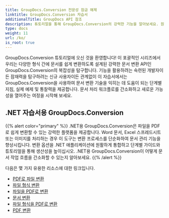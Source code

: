 ```yaml
---
title: GroupDocs.Conversion 전문성 잠금 해제
linktitle: GroupDocs.Conversion 자습서
additionalTitle: GroupDocs API 참조
description: 튜토리얼을 통해 GroupDocs.Conversion의 강력한 기능을 알아보세요. 원활한 워크플로 통합을 위해 형식 간에 문서를 쉽게 변환하는 방법을 알아보세요.
type: docs
weight: 11
url: /ko/
is_root: true
---
```


GroupDocs.Conversion 튜토리얼에 오신 것을 환영합니다! 이 포괄적인 시리즈에서 우리는 다양한 형식 간에 문서를 쉽게 변환하도록 설계된 강력한 문서 변환 API인 GroupDocs.Conversion의 복잡성을 탐구합니다. 기능을 활용하려는 숙련된 개발자이든 잠재력을 탐구하려는 신규 사용자이든 관계없이 이 자습서에서는 GroupDocs.Conversion을 사용하여 문서 변환 기술을 익히는 데 도움이 되는 단계별 지침, 실제 예제 및 통찰력을 제공합니다. 문서 처리 워크플로를 간소화하고 새로운 가능성을 열어주는 여정을 시작해 보세요.

## .NET 자습서용 GroupDocs.Conversion
{{% alert color="primary" %}}
.NET용 GroupDocs.Conversion은 파일을 PDF로 쉽게 변환할 수 있는 강력한 플랫폼을 제공합니다. Word 문서, Excel 스프레드시트 또는 이미지를 처리하는 경우 이 도구는 변환 프로세스를 단순화하여 문서 관리 기능을 향상시킵니다. 변환 옵션을 .NET 애플리케이션에 원활하게 통합하고 단계별 가이드와 튜토리얼을 통해 생산성을 높이십시오. .NET용 GroupDocs.Conversion이 어떻게 문서 작업 흐름을 간소화할 수 있는지 알아보세요.
{{% /alert %}}

다음은 몇 가지 유용한 리소스에 대한 링크입니다.
 
- [PDF로 파일 변환](./net/file-conversion-to-pdf/)
- [파일 형식 변환](./net/file-format-conversion-tutorials/)
- [파일을 PDF로 변환](./net/convert-files-to-pdf/)
- [문서 변환](./net/document-conversion/)
- [파일 형식을 PDF로 변환](./net/converting-file-types-to-pdf/)
- [PDF 변환](./net/pdf-conversion/)